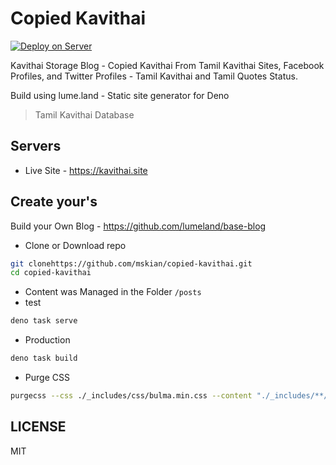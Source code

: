 # Copied Kavithai

[![Deploy on Server](https://github.com/mskian/copied-kavithai/actions/workflows/server_deploy.yml/badge.svg)](https://github.com/mskian/copied-kavithai/actions/workflows/server_deploy.yml)  

Kavithai Storage Blog - Copied Kavithai From Tamil Kavithai Sites, Facebook Profiles, and Twitter Profiles - Tamil Kavithai and Tamil Quotes Status.  

Build using lume.land - Static site generator for Deno

> Tamil Kavithai Database

## Servers

- Live Site - <https://kavithai.site>

## Create your's

Build your Own Blog - <https://github.com/lumeland/base-blog>

- Clone or Download repo

```sh
git clonehttps://github.com/mskian/copied-kavithai.git
cd copied-kavithai
```

- Content was Managed in the Folder `/posts`
- test

```sh
deno task serve
```

- Production

```sh
deno task build
```

- Purge CSS

```sh
purgecss --css ./_includes/css/bulma.min.css --content "./_includes/**/*.njk" "**/*.njk" "**/*.md"  "./_site/**/*.html" -o ./_includes/css/app.css
```

## LICENSE

MIT
